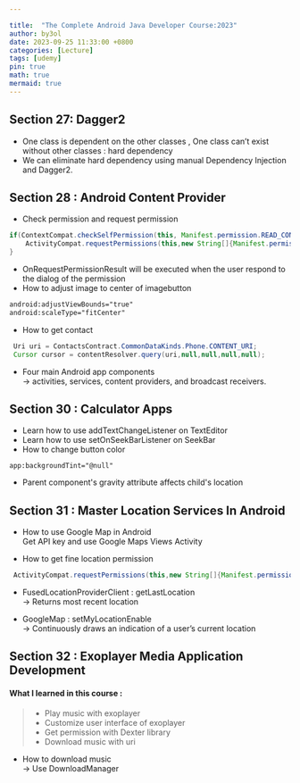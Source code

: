 ```yaml
---

title:  "The Complete Android Java Developer Course:2023"
author: by3ol
date: 2023-09-25 11:33:00 +0800
categories: [Lecture]
tags: [udemy]
pin: true
math: true
mermaid: true
---
```




## Section 27: Dagger2

*  One class is dependent on the other classes , One class can’t exist without other classes : hard dependency
*  We can eliminate hard dependency using manual Dependency Injection and Dagger2.


## Section 28 : Android Content Provider

*  Check permission and request permission
```java
if(ContextCompat.checkSelfPermission(this, Manifest.permission.READ_CONTACTS) != PackageManager.PERMISSION_GRANTED){ 
    ActivityCompat.requestPermissions(this,new String[]{Manifest.permission.READ_CONTACTS},RCREQUESTCODE);
}
```
*  OnRequestPermissionResult will be executed when the user respond to the dialog of the permission
*  How to adjust image to center of imagebutton
```xml
android:adjustViewBounds="true"
android:scaleType="fitCenter"
```
*  How to get contact
```java
 Uri uri = ContactsContract.CommonDataKinds.Phone.CONTENT_URI;
 Cursor cursor = contentResolver.query(uri,null,null,null,null);
```
* Four main Android app components <br/>
→ activities, services, content providers, and broadcast receivers.


## Section 30 : Calculator Apps

*   Learn how to use addTextChangeListener on TextEditor
*   Learn how to use setOnSeekBarListener on SeekBar
*   How to change button color
```
app:backgroundTint="@null"
```
*  Parent component's gravity attribute affects child's location 


## Section 31 :  Master Location Services In Android

*  How to use Google Map in Android <br/>
Get API key and use Google Maps Views Activity

*  How to get fine location permission
```java
 ActivityCompat.requestPermissions(this,new String[]{Manifest.permission.ACCESS_FINE_LOCATION},FINE_LOCATION_REQUEST_CODE);
```
*  FusedLocationProviderClient : getLastLocation <br/>
→ Returns most recent location

* GoogleMap : setMyLocationEnable <br/>
→ Continuously draws an indication of a user’s current location

## Section 32 :  Exoplayer Media Application Development

#### What I learned in this course : 

> * Play music with exoplayer
> * Customize user interface of exoplayer
> * Get permission with Dexter library
> * Download music with uri 

* How to download music <br/>
→ Use DownloadManager